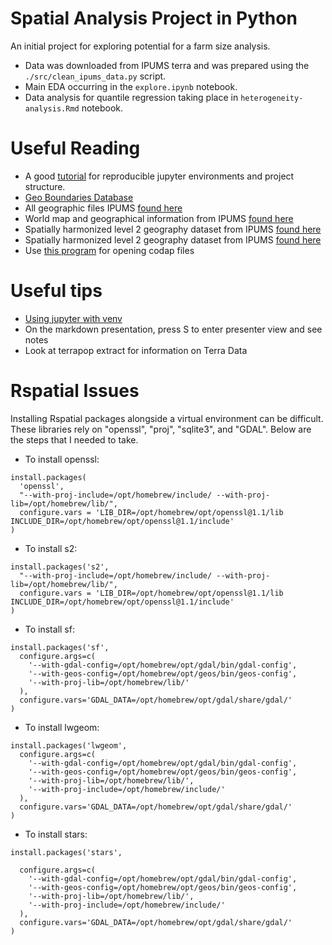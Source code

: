 # Spatial Analysis Project in Python

An initial project for exploring potential for a farm size analysis.

* Data was downloaded from IPUMS terra and was prepared using the `./src/clean_ipums_data.py` script.
* Main EDA occurring in the `explore.ipynb` notebook.
* Data analysis for quantile regression taking place in `heterogeneity-analysis.Rmd` notebook.





# Useful Reading

* A good [tutorial](https://anbasile.github.io/posts/2017-06-25-jupyter-venv/) for reproducible jupyter environments and project structure.
* [Geo Boundaries Database](https://www.geoboundaries.org/) 
* All geographic files IPUMS [found here](https://international.ipums.org/international/geography_gis.shtml)
* World map and geographical information from IPUMS [found here](https://international.ipums.org/international/gis.shtml)
* Spatially harmonized level 2 geography dataset from IPUMS [found here](https://international.ipums.org/international/gis_harmonized_1st.shtml)
* Spatially harmonized level 2 geography dataset from IPUMS [found here](https://international.ipums.org/international/gis_harmonized_2nd.shtml)
* Use [this program](https://codap.concord.org/app/static/dg/en/cert/index.html#) for opening codap files

# Useful tips

* [Using jupyter with venv](https://anbasile.github.io/posts/2017-06-25-jupyter-venv/)
* On the markdown presentation, press S to enter presenter view and see notes
* Look at terrapop extract for information on Terra Data

# Rspatial Issues

Installing Rspatial packages alongside a virtual environment can be difficult. These
libraries rely on "openssl", "proj", "sqlite3", and "GDAL". Below are the steps that
I needed to take. 
* To install openssl:
```
install.packages(
  'openssl', 
  "--with-proj-include=/opt/homebrew/include/ --with-proj-lib=/opt/homebrew/lib/",
  configure.vars = 'LIB_DIR=/opt/homebrew/opt/openssl@1.1/lib INCLUDE_DIR=/opt/homebrew/opt/openssl@1.1/include'
)
```

* To install s2:
```
install.packages('s2', 
  "--with-proj-include=/opt/homebrew/include/ --with-proj-lib=/opt/homebrew/lib/",
  configure.vars = 'LIB_DIR=/opt/homebrew/opt/openssl@1.1/lib INCLUDE_DIR=/opt/homebrew/opt/openssl@1.1/include'
)
```
* To install sf:
```
install.packages('sf', 
  configure.args=c(
    '--with-gdal-config=/opt/homebrew/opt/gdal/bin/gdal-config',
    '--with-geos-config=/opt/homebrew/opt/geos/bin/geos-config',
    '--with-proj-lib=/opt/homebrew/lib/'
  ), 
  configure.vars='GDAL_DATA=/opt/homebrew/opt/gdal/share/gdal/'
)
```

* To install lwgeom:
```
install.packages('lwgeom', 
  configure.args=c(
    '--with-gdal-config=/opt/homebrew/opt/gdal/bin/gdal-config',
    '--with-geos-config=/opt/homebrew/opt/geos/bin/geos-config',
    '--with-proj-lib=/opt/homebrew/lib/',
    '--with-proj-include=/opt/homebrew/include/'
  ), 
  configure.vars='GDAL_DATA=/opt/homebrew/opt/gdal/share/gdal/'
)

```

* To install stars:
```
install.packages('stars', 

  configure.args=c(
    '--with-gdal-config=/opt/homebrew/opt/gdal/bin/gdal-config',
    '--with-geos-config=/opt/homebrew/opt/geos/bin/geos-config',
    '--with-proj-lib=/opt/homebrew/lib/',
    '--with-proj-include=/opt/homebrew/include/'
  ), 
  configure.vars='GDAL_DATA=/opt/homebrew/opt/gdal/share/gdal/'
)
```



